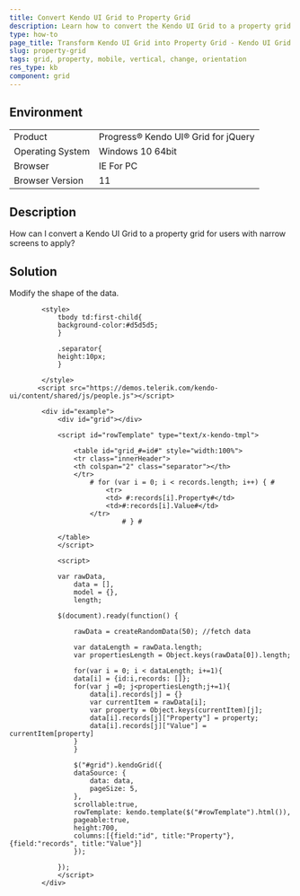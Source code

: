 ```yaml
---
title: Convert Kendo UI Grid to Property Grid
description: Learn how to convert the Kendo UI Grid to a property grid.
type: how-to
page_title: Transform Kendo UI Grid into Property Grid - Kendo UI Grid for jQuery
slug: property-grid
tags: grid, property, mobile, vertical, change, orientation
res_type: kb
component: grid
---
```


## Environment

<table>
 <tr>
  <td>Product</td>
  <td>Progress® Kendo UI® Grid for jQuery</td> 
 </tr>
 <tr>
  <td>Operating System</td>
  <td>Windows 10 64bit</td>
 </tr>
 <tr>
  <td>Browser</td>
  <td>IE For PC</td>
 </tr>
 <tr>
  <td>Browser Version</td>
  <td>11</td>
 </tr>
</table>

## Description

How can I convert a Kendo UI Grid to a property grid for users with narrow screens to apply?

## Solution

Modify the shape of the data.

```dojo
        <style>
            tbody td:first-child{
            background-color:#d5d5d5;
            }

            .separator{
            height:10px;
            }

        </style>
       <script src="https://demos.telerik.com/kendo-ui/content/shared/js/people.js"></script>

        <div id="example">
            <div id="grid"></div>

            <script id="rowTemplate" type="text/x-kendo-tmpl">

                <table id="grid_#=id#" style="width:100%">
                <tr class="innerHeader">
                <th colspan="2" class="separator"></th>
                </tr>
                    # for (var i = 0; i < records.length; i++) { #
                        <tr>
                        <td> #:records[i].Property#</td>
                        <td>#:records[i].Value#</td>
                    </tr>
                            # } #

            </table>
            </script>

            <script>

            var rawData,
                data = [],
                model = {},
                length;

            $(document).ready(function() {

                rawData = createRandomData(50); //fetch data

                var dataLength = rawData.length;
                var propertiesLength = Object.keys(rawData[0]).length;

                for(var i = 0; i < dataLength; i+=1){
                data[i] = {id:i,records: []};
                for(var j =0; j<propertiesLength;j+=1){
                    data[i].records[j] = {}
                    var currentItem = rawData[i];
                    var property = Object.keys(currentItem)[j];
                    data[i].records[j]["Property"] = property;
                    data[i].records[j]["Value"] = currentItem[property]
                }
                }

                $("#grid").kendoGrid({
                dataSource: {
                    data: data,
                    pageSize: 5,
                },            
                scrollable:true,
                rowTemplate: kendo.template($("#rowTemplate").html()),
                pageable:true,
                height:700,
                columns:[{field:"id", title:"Property"}, {field:"records", title:"Value"}]
                });

            });
            </script>
        </div>
```
